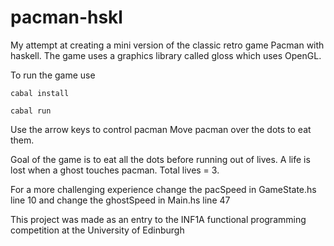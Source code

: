 # pacman-hskl

My attempt at creating a mini version of the classic retro game Pacman with haskell. The game uses a graphics library called gloss which uses OpenGL.

To run the game use

`cabal install`

`cabal run`

Use the arrow keys to control pacman
Move pacman over the dots to eat them. 

Goal of the game is to eat all the dots before running out of lives.
A life is lost when a ghost touches pacman. Total lives = 3.

For a more challenging experience change the pacSpeed in GameState.hs line 10 and change the ghostSpeed in Main.hs line 47

This project was made as an entry to the INF1A functional programming competition at the University of Edinburgh
